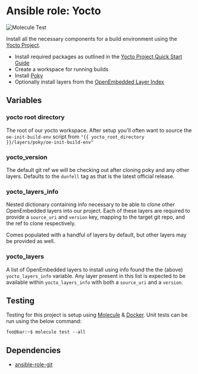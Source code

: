 # Ansible role: Yocto

![Molecule Test](https://github.com/crgwilson/ansible-role-yocto/workflows/Molecule%20Test/badge.svg)

Install all the necessary components for a build environment using the [Yocto Project](https://www.yoctoproject.org/).

* Install required packages as outlined in the [Yocto Project Quick Start Guide](https://www.yoctoproject.org/docs/1.8/yocto-project-qs/yocto-project-qs.html)
* Create a workspace for running builds
* Install [Poky](https://www.yoctoproject.org/software-item/poky/)
* Optionally install layers from the [OpenEmbedded Layer Index](https://layers.openembedded.org/layerindex/branch/master/layers/)

## Variables

### yocto root directory

The root of our yocto workspace. After setup you'll often want to source the `oe-init-build-env`
script from `"{{ yocto_root_directory }}/layers/poky/oe-init-build-env"`

### yocto_version

The default git ref we will be checking out after cloning poky and any other layers.
Defaults to the `dunfell` tag as that is the latest official release.

### yocto_layers_info

Nested dictionary containing info necessary to be able to clone other
OpenEmbedded layers into our project. Each of these layers are required to
provide a `source_uri` and `version` key, mapping to the target git repo, and
the ref to clone respectively.

Comes populated with a handful of layers by default, but other layers may be
provided as well.

### yocto_layers

A list of OpenEmbedded layers to install using info found the the (above) `yocto_layers_info`
variable. Any layer present in this list is expected to be available within `yocto_layers_info`
with both a `source_uri` and a `version`.

## Testing

Testing for this project is setup using
[Molecule](https://molecule.readthedocs.io/en/stable/) & [Docker](https://www.docker.com/).
Unit tests can be run using the below command:

```console
foo@bar:~$ molecule test --all
```

## Dependencies

* [ansible-role-git](https://github.com/crgwilson/ansible-role-git)
